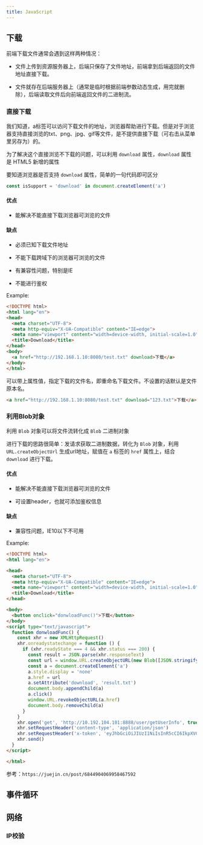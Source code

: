```yaml
---
title: JavaScript
---
```


## 下载

前端下载文件通常会遇到这样两种情况：

- 文件上传到资源服务器上，后端只保存了文件地址，前端拿到后端返回的文件地址直接下载。

- 文件就存在后端服务器上（通常是临时根据前端参数动态生成，用完就删除），后端读取文件后向前端返回文件的二进制流。

### 直接下载

我们知道，a标签可以访问下载文件的地址，浏览器帮助进行下载。但是对于浏览器支持直接浏览的txt、png、jpg、gif等文件，是不提供直接下载（可右击从菜单里另存为）的。

为了解决这个直接浏览不下载的问题，可以利用 `download` 属性，`download` 属性是 HTML5 新增的属性

要知道浏览器是否支持 `download` 属性，简单的一句代码即可区分

```js
const isSupport = 'download' in document.createElement('a')
```

#### 优点

- 能解决不能直接下载浏览器可浏览的文件

#### 缺点

- 必须已知下载文件地址

- 不能下载跨域下的浏览器可浏览的文件

- 有兼容性问题，特别是IE

- 不能进行鉴权

Example:

```html
<!DOCTYPE html>
<html lang="en">
<head>
  <meta charset="UTF-8">
  <meta http-equiv="X-UA-Compatible" content="IE=edge">
  <meta name="viewport" content="width=device-width, initial-scale=1.0">
  <title>Download</title>
</head>
<body>
  <a href="http://192.168.1.10:8080/test.txt" download>下载</a>
</body>
</html>
```

可以带上属性值，指定下载的文件名，即重命名下载文件。不设置的话默认是文件原本名。

```html
<a href="http://192.168.1.10:8080/test.txt" download="123.txt">下载</a>
```

### 利用Blob对象

利用 `Blob` 对象可以将文件流转化成 `Blob` 二进制对象

进行下载的思路很简单：发请求获取二进制数据，转化为 `Blob` 对象，利用 `URL.createObjectUrl` 生成url地址，赋值在 `a` 标签的 `href` 属性上，结合 `download` 进行下载。

#### 优点

- 能解决不能直接下载浏览器可浏览的文件

- 可设置header，也就可添加鉴权信息

#### 缺点

- 兼容性问题，IE10以下不可用

Example:

```html
<!DOCTYPE html>
<html lang="en">

<head>
  <meta charset="UTF-8">
  <meta http-equiv="X-UA-Compatible" content="IE=edge">
  <meta name="viewport" content="width=device-width, initial-scale=1.0">
  <title>Download</title>
</head>

<body>
  <button onclick="donwloadFunc()">下载</button>
</body>
<script type="text/javascript">
  function donwloadFunc() {
    const xhr = new XMLHttpRequest()
    xhr.onreadystatechange = function () {
      if (xhr.readyState === 4 && xhr.status === 200) {
        const result = JSON.parse(xhr.responseText)
        const url = window.URL.createObjectURL(new Blob([JSON.stringify(result.data)]))
        const a = document.createElement('a')
        a.style.display = 'none'
        a.href = url
        a.setAttribute('download', 'result.txt')
        document.body.appendChild(a)
        a.click()
        window.URL.revokeObjectURL(a.href)
        document.body.removeChild(a)
      }
    }
    xhr.open('get', 'http://10.192.104.101:8888/user/getUserInfo', true)
    xhr.setRequestHeader('content-type', 'application/json')
    xhr.setRequestHeader('x-token', 'eyJhbGciOiJIUzI1NiIsInR5cCI6IkpXVCJ9.eyJVVUlEIjoiZTY3YmQ3NjEtZTdhMC00Y2Y4LWFlZTQtZjNiNGMzMTkzYTJkIiwiSUQiOjEsIlVzZXJuYW1lIjoiYWRtaW4iLCJOaWNrTmFtZSI6Iui2hee6p-euoeeQhuWRmCIsIkF1dGhvcml0eUlkIjoiODg4IiwiQnVmZmVyVGltZSI6MCwiZXhwIjoxNjQ3Mzk4NDIxLCJuYmYiOjE2NDY3OTI2MjF9.IbjQEU8Od0K3IciNlP9rMvQClJfbCKQqQPqkLEPtFMI')
    xhr.send()
  }
</script>

</html>
```

参考：`https://juejin.cn/post/6844904069958467592`

## 事件循环

## 网络

### IP校验
